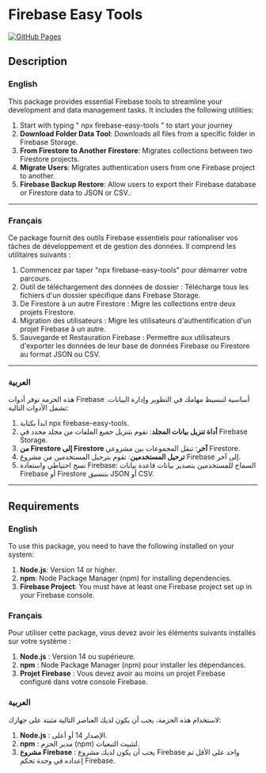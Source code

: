 # Firebase Easy Tools
[![GitHub Pages](https://img.shields.io/badge/docs-GitHub%20Pages-blue)](https://hichemsmairia.github.io/firebase-easy-tools/)
## Description

### English

This package provides essential Firebase tools to streamline your development and data management tasks. It includes the following utilities:

1.  Start with typing " npx firebase-easy-tools " to start your journey
2.  **Download Folder Data Tool**: Downloads all files from a specific folder in Firebase Storage.
3.  **From Firestore to Another Firestore**: Migrates collections between two Firestore projects.
4.  **Migrate Users**: Migrates authentication users from one Firebase project to another.
5.  **Firebase Backup Restore**: Allow users to export their Firebase database or Firestore data to JSON or CSV..
---

### Français

Ce package fournit des outils Firebase essentiels pour rationaliser vos tâches de développement et de gestion des données. Il comprend les utilitaires suivants :

1. Commencez par taper "npx firebase-easy-tools" pour démarrer votre parcours.
2. Outil de téléchargement des données de dossier : Télécharge tous les fichiers d'un dossier spécifique dans Firebase Storage.
3. De Firestore à un autre Firestore : Migre les collections entre deux projets Firestore.
4. Migration des utilisateurs : Migre les utilisateurs d'authentification d'un projet Firebase à un autre.
5. Sauvegarde et Restauration Firebase : Permettre aux utilisateurs d'exporter les données de leur base de données Firebase ou Firestore au format JSON ou CSV.
---

### العربية

هذه الحزمة توفر أدوات Firebase أساسية لتبسيط مهامك في التطوير وإدارة البيانات. تشمل الأدوات التالية:

1. ابدأ بكتابة npx firebase-easy-tools.
2. **أداة تنزيل بيانات المجلد**: تقوم بتنزيل جميع الملفات من مجلد محدد في Firebase Storage.
3. **من Firestore إلى Firestore آخر**: تنقل المجموعات بين مشروعي Firestore.
4. **ترحيل المستخدمين**: تقوم بترحيل المستخدمين من مشروع Firebase إلى آخر.
5. نسخ احتياطي واستعادة Firebase: السماح للمستخدمين بتصدير بيانات قاعدة بيانات Firebase أو Firestore بتنسيق JSON أو CSV.

---

## Requirements

### English

To use this package, you need to have the following installed on your system:

1. **Node.js**: Version 14 or higher.
2. **npm**: Node Package Manager (npm) for installing dependencies.
3. **Firebase Project**: You must have at least one Firebase project set up in your Firebase console.

### Français

Pour utiliser cette package, vous devez avoir les éléments suivants installés sur votre système :

1. **Node.js** : Version 14 ou supérieure.
2. **npm** : Node Package Manager (npm) pour installer les dépendances.
3. **Projet Firebase** : Vous devez avoir au moins un projet Firebase configuré dans votre console Firebase.

### العربية

لاستخدام هذه الحزمة، يجب أن يكون لديك العناصر التالية مثبتة على جهازك:

1. **Node.js** : الإصدار 14 أو أعلى.
2. **npm** : مدير الحزم (npm) لتثبيت التبعيات.
3. **مشروع Firebase** : يجب أن يكون لديك مشروع Firebase واحد على الأقل تم إعداده في وحدة تحكم Firebase.




